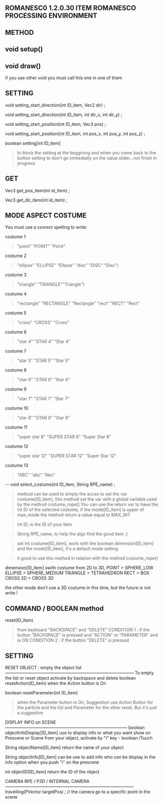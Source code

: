 ROMANESC0 1.2.0.30
ITEM
ROMANESCO PROCESSING ENVIRONMENT
--
METHOD
--
void setup()
--
void draw()
--
if you use other void you must call this one in one of them




SETTING
--
void setting_start_direction(int ID_item, Vec2 dir) ;

void setting_start_direction(int ID_item, int dir_x, int dir_y) ;

void setting_start_position(int ID_item, Vec3 pos) ;

void setting_start_position(int ID_item, int pos_x, int pos_y, int pos_z) ;

boolean setting[int ID_item]
> to block the setting at the beggining and when you come back to the button setting to don't go immediatly on the value slider...not finish in progress




GET
--
Vec3 get_pos_item(int id_item) ;

Vec3 get_dir_item(int id_item) ;



MODE ASPECT COSTUME
--
You must use a coorect spelling to write:

costume 1
>"point" "POINT" "Point"

costume 2
>"ellipse" "ELLIPSE" "Ellipse" "disc" "DISC" "Disc")

costume 3
>"triangle" "TRIANGLE""Triangle")

costume 4
>"rectangle" "RECTANGLE" "Rectangle" "rect" "RECT" "Rect"

costume 5
>"cross" "CROSS" "Cross"

costume 6
>"star 4" "STAR 4" "Star 4"

costume 7
>"star 5" "STAR 5" "Star 5"

costume 8
>"star 6" "STAR 6" "Star 6"

costume 9
>"star 7" "STAR 7" "Star 7"

costume 10
>"star 8" "STAR 8" "Star 8"

costume 11
>"super star 8" "SUPER STAR 8" "Super Star 8"

costume 12
>"super star 12" "SUPER STAR 12" "Super Star 12"

costume 13
>"ABC" "abc" "Abc"

--
void select_costume(int ID_item, String RPE_name) ;
>method can be used to simply the acces to set the var costume[ID_item], this method set the var with a global variable used by the method costume_rope()
>You can use the return var to have the int ID of the selected costume, if the mode[ID_item] is upper of max_mode the method return a value equal to MAX_INT

>int ID, is the ID of your item

>String RPE_name, to help the algo find the good item :)

>set int costume[ID_item], work with the boolean dimension[ID_item] and the mode[ID_item], it's a default mode setting

>it good to use this method in relation with the method costume_rope()

dimension[ID_item] 
swith costume from 2D to 3D,
POINT > SPHERE_LOW
ELLIPSE > SPHERE_MEDIUM
TRIANGLE > TETRAHEDRON
RECT > BOX
CROSS 2D > CROSS 3D

the other mode don't use a 3D costume in this time, but the future is not write !












COMMAND  / BOOLEAN method
------------------------------------------
reset(ID_item) 
> from keyboard "BACKSPACE" and "DELETE"
> CONDITION 1 : if the button "BACKSPACE" is pressed and "ACTION" or "PARAMETER" and is ON
> CONDITION 2 : if the button "DELETE" is pressed






SETTING
--










RESET OBJECT : empty the object list
––––––––––––––––––––––––––––––––––––––––––––––––––––––––––––
To empty the list or reset object activate by backspace and delete
boolean resetAction(ID_item) when the Action button is On

boolean resetParameter(int ID_item) 
> when the Parameter button is On, Suggestion use Action Button for the particle and the list and Parameter for the other reset. But it's just a suggestion









DISPLAY INFO on SCENE
–––––––––––––––––––––––––––––––––––––––––––––––––––––––––
boolean objectInfoDisplay[ID_item] use to display info or what you want show on Prescene or Scene from your object, activate by "i" key - boolean iTouch

String objectName[ID_item] return the name of your object

String objectInfo[ID_item]  can be use to add info who can be display in the info option when you push "i" on the prescene

int objectID[ID_item] return the ID of the object









CAMERA RPE / P3D / INTERNAL CAMERA
––––––––––––––––––––––––––––––––––––––––––––––––––––––––––––
travelling(PVector targetPos) ; // the camera go to a specific point in the scene




